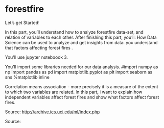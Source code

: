 # forestfire

Let’s get Started!

In this part, you’ll understand how to analyze forestfire data-set, and relation of variables to each other. After finishing this part, you’ll:
How Data Science can be used to analyze and get insights from data.
you understand that factors affecting forest fires .

You'll use jupyter noteboook 3.

You’ll import some libraries needed for our data analysis. 
#import numpy as np
import pandas as pd
import matplotlib.pyplot as plt
import seaborn as sns
%matplotlib inline

Correlation means association - more precisely it is a measure of the extent to which two variables are related.
In this part, i want to explain how independent variables affect forest fires and show what factors affect forest fires.

Source: http://archive.ics.uci.edu/ml/index.php













Source:
